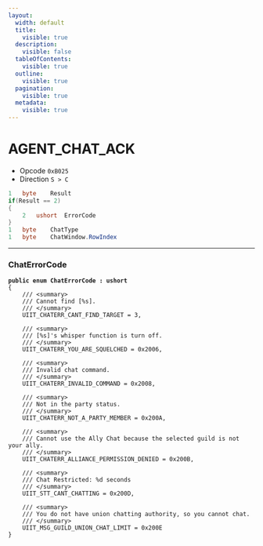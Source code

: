 ```yaml
---
layout:
  width: default
  title:
    visible: true
  description:
    visible: false
  tableOfContents:
    visible: true
  outline:
    visible: true
  pagination:
    visible: true
  metadata:
    visible: true
---
```


# AGENT\_CHAT\_ACK

* Opcode `0xB025`
* Direction `S > C`

```csharp
1   byte    Result
if(Result == 2)
{
    2   ushort  ErrorCode    
}
1   byte    ChatType
1   byte    ChatWindow.RowIndex
```

***

### ChatErrorCode

<pre class="language-csharp"><code class="lang-csharp"><strong>public enum ChatErrorCode : ushort
</strong>{
    /// &#x3C;summary>
    /// Cannot find [%s].
    /// &#x3C;/summary>
    UIIT_CHATERR_CANT_FIND_TARGET = 3,

    /// &#x3C;summary>
    /// [%s]'s whisper function is turn off.
    /// &#x3C;/summary>
    UIIT_CHATERR_YOU_ARE_SQUELCHED = 0x2006,

    /// &#x3C;summary>
    /// Invalid chat command.
    /// &#x3C;/summary>
    UIIT_CHATERR_INVALID_COMMAND = 0x2008,

    /// &#x3C;summary>
    /// Not in the party status.
    /// &#x3C;/summary>
    UIIT_CHATERR_NOT_A_PARTY_MEMBER = 0x200A,

    /// &#x3C;summary>
    /// Cannot use the Ally Chat because the selected guild is not your ally.
    /// &#x3C;/summary>
    UIIT_CHATERR_ALLIANCE_PERMISSION_DENIED = 0x200B,

    /// &#x3C;summary>
    /// Chat Restricted: %d seconds
    /// &#x3C;/summary>
    UIIT_STT_CANT_CHATTING = 0x200D,

    /// &#x3C;summary>
    /// You do not have union chatting authority, so you cannot chat.
    /// &#x3C;/summary>
    UIIT_MSG_GUILD_UNION_CHAT_LIMIT = 0x200E
}
</code></pre>
